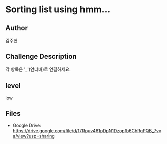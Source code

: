 # Sorting list using hmm...

## Author
김주현

## Challenge Description
각 항목은 '_'(언더바)로 연결하세요.

## level
low

## Files
- Google Drive: https://drive.google.com/file/d/17Rpuv461pDpN1Dzopfb6ChRqPQB_7vva/view?usp=sharing